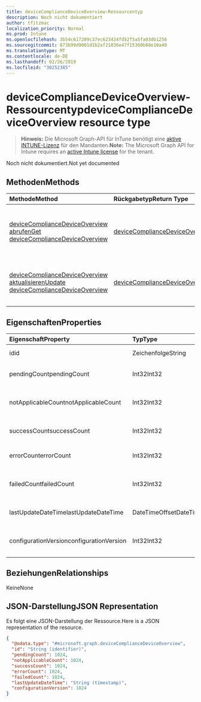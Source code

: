 ```yaml
---
title: deviceComplianceDeviceOverview-Ressourcentyp
description: Noch nicht dokumentiert
author: tfitzmac
localization_priority: Normal
ms.prod: Intune
ms.openlocfilehash: 3b54c617209c37ec623434fd52f5a5fa03db1256
ms.sourcegitcommit: 873b99d9001d1b2af21836e47f15360b08e10a40
ms.translationtype: MT
ms.contentlocale: de-DE
ms.lasthandoff: 02/26/2019
ms.locfileid: "30252385"
---
```

# <a name="devicecompliancedeviceoverview-resource-type"></a><span data-ttu-id="5d5f5-103">deviceComplianceDeviceOverview-Ressourcentyp</span><span class="sxs-lookup"><span data-stu-id="5d5f5-103">deviceComplianceDeviceOverview resource type</span></span>

> <span data-ttu-id="5d5f5-104">**Hinweis:** Die Microsoft Graph-API für InTune benötigt eine [aktive INTUNE-Lizenz](https://go.microsoft.com/fwlink/?linkid=839381) für den Mandanten.</span><span class="sxs-lookup"><span data-stu-id="5d5f5-104">**Note:** The Microsoft Graph API for Intune requires an [active Intune license](https://go.microsoft.com/fwlink/?linkid=839381) for the tenant.</span></span>

<span data-ttu-id="5d5f5-105">Noch nicht dokumentiert.</span><span class="sxs-lookup"><span data-stu-id="5d5f5-105">Not yet documented</span></span>

## <a name="methods"></a><span data-ttu-id="5d5f5-106">Methoden</span><span class="sxs-lookup"><span data-stu-id="5d5f5-106">Methods</span></span>
|<span data-ttu-id="5d5f5-107">Methode</span><span class="sxs-lookup"><span data-stu-id="5d5f5-107">Method</span></span>|<span data-ttu-id="5d5f5-108">Rückgabetyp</span><span class="sxs-lookup"><span data-stu-id="5d5f5-108">Return Type</span></span>|<span data-ttu-id="5d5f5-109">Beschreibung</span><span class="sxs-lookup"><span data-stu-id="5d5f5-109">Description</span></span>|
|:---|:---|:---|
|[<span data-ttu-id="5d5f5-110">deviceComplianceDeviceOverview abrufen</span><span class="sxs-lookup"><span data-stu-id="5d5f5-110">Get deviceComplianceDeviceOverview</span></span>](../api/intune-deviceconfig-devicecompliancedeviceoverview-get.md)|[<span data-ttu-id="5d5f5-111">deviceComplianceDeviceOverview</span><span class="sxs-lookup"><span data-stu-id="5d5f5-111">deviceComplianceDeviceOverview</span></span>](../resources/intune-deviceconfig-devicecompliancedeviceoverview.md)|<span data-ttu-id="5d5f5-112">Lesen von Eigenschaften und Beziehungen des [deviceComplianceDeviceOverview](../resources/intune-deviceconfig-devicecompliancedeviceoverview.md)-Objekts.</span><span class="sxs-lookup"><span data-stu-id="5d5f5-112">Read properties and relationships of the [deviceComplianceDeviceOverview](../resources/intune-deviceconfig-devicecompliancedeviceoverview.md) object.</span></span>|
|[<span data-ttu-id="5d5f5-113">deviceComplianceDeviceOverview aktualisieren</span><span class="sxs-lookup"><span data-stu-id="5d5f5-113">Update deviceComplianceDeviceOverview</span></span>](../api/intune-deviceconfig-devicecompliancedeviceoverview-update.md)|[<span data-ttu-id="5d5f5-114">deviceComplianceDeviceOverview</span><span class="sxs-lookup"><span data-stu-id="5d5f5-114">deviceComplianceDeviceOverview</span></span>](../resources/intune-deviceconfig-devicecompliancedeviceoverview.md)|<span data-ttu-id="5d5f5-115">Aktualisieren der Eigenschaften eines [deviceComplianceDeviceOverview](../resources/intune-deviceconfig-devicecompliancedeviceoverview.md)-Objekts.</span><span class="sxs-lookup"><span data-stu-id="5d5f5-115">Update the properties of a [deviceComplianceDeviceOverview](../resources/intune-deviceconfig-devicecompliancedeviceoverview.md) object.</span></span>|

## <a name="properties"></a><span data-ttu-id="5d5f5-116">Eigenschaften</span><span class="sxs-lookup"><span data-stu-id="5d5f5-116">Properties</span></span>
|<span data-ttu-id="5d5f5-117">Eigenschaft</span><span class="sxs-lookup"><span data-stu-id="5d5f5-117">Property</span></span>|<span data-ttu-id="5d5f5-118">Typ</span><span class="sxs-lookup"><span data-stu-id="5d5f5-118">Type</span></span>|<span data-ttu-id="5d5f5-119">Beschreibung</span><span class="sxs-lookup"><span data-stu-id="5d5f5-119">Description</span></span>|
|:---|:---|:---|
|<span data-ttu-id="5d5f5-120">id</span><span class="sxs-lookup"><span data-stu-id="5d5f5-120">id</span></span>|<span data-ttu-id="5d5f5-121">Zeichenfolge</span><span class="sxs-lookup"><span data-stu-id="5d5f5-121">String</span></span>|<span data-ttu-id="5d5f5-122">Schlüssel der Entität</span><span class="sxs-lookup"><span data-stu-id="5d5f5-122">Key of the entity.</span></span>|
|<span data-ttu-id="5d5f5-123">pendingCount</span><span class="sxs-lookup"><span data-stu-id="5d5f5-123">pendingCount</span></span>|<span data-ttu-id="5d5f5-124">Int32</span><span class="sxs-lookup"><span data-stu-id="5d5f5-124">Int32</span></span>|<span data-ttu-id="5d5f5-125">Anzahl der ausstehenden Geräte</span><span class="sxs-lookup"><span data-stu-id="5d5f5-125">Number of pending devices</span></span>|
|<span data-ttu-id="5d5f5-126">notApplicableCount</span><span class="sxs-lookup"><span data-stu-id="5d5f5-126">notApplicableCount</span></span>|<span data-ttu-id="5d5f5-127">Int32</span><span class="sxs-lookup"><span data-stu-id="5d5f5-127">Int32</span></span>|<span data-ttu-id="5d5f5-128">Anzahl der ausgenommenen Geräte</span><span class="sxs-lookup"><span data-stu-id="5d5f5-128">Number of not applicable devices</span></span>|
|<span data-ttu-id="5d5f5-129">successCount</span><span class="sxs-lookup"><span data-stu-id="5d5f5-129">successCount</span></span>|<span data-ttu-id="5d5f5-130">Int32</span><span class="sxs-lookup"><span data-stu-id="5d5f5-130">Int32</span></span>|<span data-ttu-id="5d5f5-131">Anzahl der erfolgreichen Geräte</span><span class="sxs-lookup"><span data-stu-id="5d5f5-131">Number of succeeded devices</span></span>|
|<span data-ttu-id="5d5f5-132">errorCount</span><span class="sxs-lookup"><span data-stu-id="5d5f5-132">errorCount</span></span>|<span data-ttu-id="5d5f5-133">Int32</span><span class="sxs-lookup"><span data-stu-id="5d5f5-133">Int32</span></span>|<span data-ttu-id="5d5f5-134">Anzahl der fehlerhaften Geräte</span><span class="sxs-lookup"><span data-stu-id="5d5f5-134">Number of error devices</span></span>|
|<span data-ttu-id="5d5f5-135">failedCount</span><span class="sxs-lookup"><span data-stu-id="5d5f5-135">failedCount</span></span>|<span data-ttu-id="5d5f5-136">Int32</span><span class="sxs-lookup"><span data-stu-id="5d5f5-136">Int32</span></span>|<span data-ttu-id="5d5f5-137">Anzahl der fehlgeschlagenen Geräte</span><span class="sxs-lookup"><span data-stu-id="5d5f5-137">Number of failed devices</span></span>|
|<span data-ttu-id="5d5f5-138">lastUpdateDateTime</span><span class="sxs-lookup"><span data-stu-id="5d5f5-138">lastUpdateDateTime</span></span>|<span data-ttu-id="5d5f5-139">DateTimeOffset</span><span class="sxs-lookup"><span data-stu-id="5d5f5-139">DateTimeOffset</span></span>|<span data-ttu-id="5d5f5-140">Datum und Uhrzeit der letzten Aktualisierung</span><span class="sxs-lookup"><span data-stu-id="5d5f5-140">Last update time</span></span>|
|<span data-ttu-id="5d5f5-141">configurationVersion</span><span class="sxs-lookup"><span data-stu-id="5d5f5-141">configurationVersion</span></span>|<span data-ttu-id="5d5f5-142">Int32</span><span class="sxs-lookup"><span data-stu-id="5d5f5-142">Int32</span></span>|<span data-ttu-id="5d5f5-143">Version der Richtlinie für diese Übersicht</span><span class="sxs-lookup"><span data-stu-id="5d5f5-143">Version of the policy for that overview</span></span>|

## <a name="relationships"></a><span data-ttu-id="5d5f5-144">Beziehungen</span><span class="sxs-lookup"><span data-stu-id="5d5f5-144">Relationships</span></span>
<span data-ttu-id="5d5f5-145">Keine</span><span class="sxs-lookup"><span data-stu-id="5d5f5-145">None</span></span>

## <a name="json-representation"></a><span data-ttu-id="5d5f5-146">JSON-Darstellung</span><span class="sxs-lookup"><span data-stu-id="5d5f5-146">JSON Representation</span></span>
<span data-ttu-id="5d5f5-147">Es folgt eine JSON-Darstellung der Ressource.</span><span class="sxs-lookup"><span data-stu-id="5d5f5-147">Here is a JSON representation of the resource.</span></span>
<!-- {
  "blockType": "resource",
  "keyProperty": "id",
  "@odata.type": "microsoft.graph.deviceComplianceDeviceOverview"
}
-->
``` json
{
  "@odata.type": "#microsoft.graph.deviceComplianceDeviceOverview",
  "id": "String (identifier)",
  "pendingCount": 1024,
  "notApplicableCount": 1024,
  "successCount": 1024,
  "errorCount": 1024,
  "failedCount": 1024,
  "lastUpdateDateTime": "String (timestamp)",
  "configurationVersion": 1024
}
```



